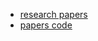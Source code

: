 - [research papers](https://github.com/daniellerch/papers#readme) 
- [papers code](https://github.com/daniellerch/papers_code#readme)
